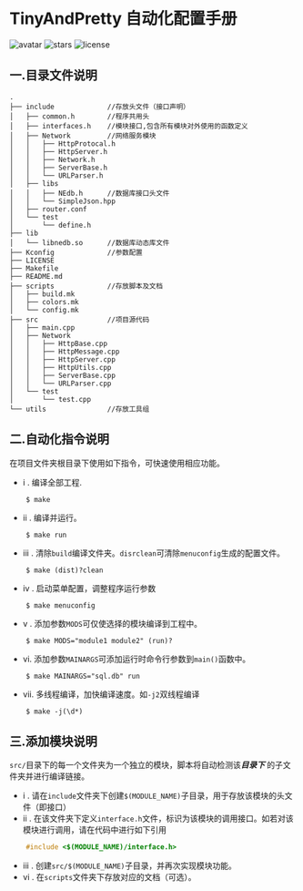 # **TinyAndPretty 自动化配置手册**
![avatar](https://badgen.net/badge/Language/C++17/orange)
![stars](https://badgen.net/badge/Dev%20Env./Linux/green)
![license](https://badgen.net/badge/License/Apache-2.0/blue)

## 一.目录文件说明 ##
```
.
├── include             //存放头文件（接口声明）
│   ├── common.h        //程序共用头
│   ├── interfaces.h    //模块接口,包含所有模块对外使用的函数定义
│   ├── Network         //网络服务模块
│   │   ├── HttpProtocal.h
│   │   ├── HttpServer.h
│   │   ├── Network.h
│   │   ├── ServerBase.h
│   │   └── URLParser.h
│   ├── libs
│   │   ├── NEdb.h      //数据库接口头文件
│   │   └── SimpleJson.hpp
│   ├── router.conf
│   └── test
│       └── define.h
├── lib
│   └── libnedb.so      //数据库动态库文件
├── Kconfig             //参数配置
├── LICENSE
├── Makefile
├── README.md
├── scripts             //存放脚本及文档
│   ├── build.mk
│   ├── colors.mk
│   └── config.mk
├── src                 //项目源代码
│   ├── main.cpp
│   ├── Network
│   │   ├── HttpBase.cpp
│   │   ├── HttpMessage.cpp
│   │   ├── HttpServer.cpp
│   │   ├── HttpUtils.cpp
│   │   ├── ServerBase.cpp
│   │   └── URLParser.cpp
│   └── test
│       └── test.cpp
└── utils               //存放工具组
```

## 二.自动化指令说明 ##
在项目文件夹根目录下使用如下指令，可快速使用相应功能。
* i . 编译全部工程. 
```
    $ make 
```
* ii . 编译并运行。
```
    $ make run
```
* iii . 清除`build`编译文件夹。`disrclean`可清除`menuconfig`生成的配置文件。
```
    $ make (dist)?clean
```
* iv . 启动菜单配置，调整程序运行参数
```
    $ make menuconfig
```
* v . 添加参数`MODS`可仅使选择的模块编译到工程中。
```
    $ make MODS="module1 module2" (run)?
```
* vi. 添加参数`MAINARGS`可添加运行时命令行参数到`main()`函数中。
```
    $ make MAINARGS="sql.db" run
```
* vii. 多线程编译，加快编译速度。如`-j2`双线程编译
```
    $ make -j(\d*)
```

## 三.添加模块说明 ##
`src/`目录下的每一个文件夹为一个独立的模块，脚本将自动检测该***目录下*** 的子文件夹并进行编译链接。
* i . 请在`include`文件夹下创建`$(MODULE_NAME)`子目录，用于存放该模块的头文件（即接口）
* ii . 在该文件夹下定义`interface.h`文件，标识为该模块的调用接口。如若对该模块进行调用，请在代码中进行如下引用
```c++
    #include <$(MODULE_NAME)/interface.h>
```
* iii . 创建`src/$(MODULE_NAME)`子目录，并再次实现模块功能。
* vi . 在`scripts`文件夹下存放对应的文档（可选）。
